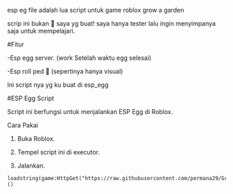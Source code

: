esp eg file adalah lua script untuk game roblox grow a garden

scrip ini bukan 💯 saya yg buat! saya hanya tester lalu ingin menyimpanya saja untuk mempelajari.

#Fitur 

-Esp egg server. (work Setelah waktu egg selesai)


-Esp roll ped 🥚 (sepertinya hanya visual)


Ini script nya yg ku buat di esp_egg


#ESP Egg Script

Script ini berfungsi untuk menjalankan ESP Egg di Roblox.

Cara Pakai

1. Buka Roblox.


2. Tempel script ini di executor.


3. Jalankan.


```
loadstring(game:HttpGet("https://raw.githubusercontent.com/permana29/Grow/refs/heads/main/Esp_egg"))()  
```


